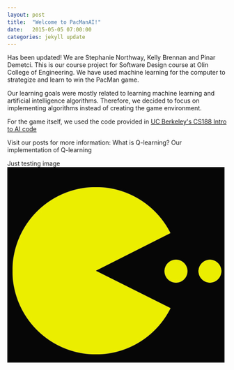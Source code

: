 ```yaml
---
layout: post
title:  "Welcome to PacManAI!"
date:   2015-05-05 07:00:00
categories: jekyll update
---
```


Has been updated!
We are Stephanie Northway, Kelly Brennan and Pinar Demetci. This is our course project for Software Design course at Olin College of Engineering.
 We have used machine learning for the computer to strategize and learn to win the PacMan game. 

Our learning goals were mostly related to learning machine learning and artificial intelligence algorithms. Therefore, we decided to focus on implementing algorithms instead of creating the game environment. 

For the game itself, we used the code provided in [UC Berkeley's CS188 Intro to AI code]({http://ai.berkeley.edu/project_instructions.html})

Visit our posts for more information:
What is Q-learning?
Our implementation of Q-learning




Just testing image
![This PacMan image](/images/pacman.png)
